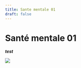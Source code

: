 ```yaml
---
title: Sante mentale 01
draft: false
---
```

# Santé mentale 01



***test***



![](/images/uploads/avatar.jpg)
